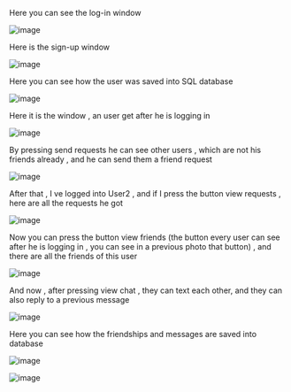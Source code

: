 Here you can see the log-in window

![image](https://github.com/AndreiAvram003/Java-Project---Social-Network/assets/132280624/6883364c-0e92-4a23-988c-6007e9c7c2e6)


Here is the sign-up window 

![image](https://github.com/AndreiAvram003/Java-Project---Social-Network/assets/132280624/07737ef5-2c23-4399-ab0c-52a345943bb9)


Here you can see how the user was saved into SQL database 

![image](https://github.com/AndreiAvram003/Java-Project---Social-Network/assets/132280624/55126f6c-593a-4096-a1f9-ba94549d00cd)

Here it is the window , an user get after he is logging in

![image](https://github.com/AndreiAvram003/Java-Project---Social-Network/assets/132280624/313869d4-dafc-4963-b9ce-db0c4963a67b)

By pressing send requests he can see other users , which are not his friends already , and he can send them a friend request

![image](https://github.com/AndreiAvram003/Java-Project---Social-Network/assets/132280624/cdff7c32-45c7-4d61-bbf0-7a86088e3972)

After that , I ve logged into User2 , and if I press the button view requests , here are all the requests he got 

![image](https://github.com/AndreiAvram003/Java-Project---Social-Network/assets/132280624/9d6f3c70-fbc2-45ca-9754-7cedb91ac1a2)

Now you can press the button view friends (the button every user can see after he is logging in , you can see in a previous photo that button) , and there are all the friends of this user

![image](https://github.com/AndreiAvram003/Java-Project---Social-Network/assets/132280624/d4aa8ded-511a-4516-9613-d917ea56044b)

And now , after pressing view chat , they can text each other, and they can also reply to a previous message

![image](https://github.com/AndreiAvram003/Java-Project---Social-Network/assets/132280624/5daf0fd5-58bb-414d-a448-3c0eed207bed)


Here you can see how the friendships and messages are saved into database

![image](https://github.com/AndreiAvram003/Java-Project---Social-Network/assets/132280624/3ad23fd9-901a-4c2f-b1c0-5fb38f13ed90)

![image](https://github.com/AndreiAvram003/Java-Project---Social-Network/assets/132280624/e21b5dc1-bdf3-44bd-bd43-38d80a3efa4d)









